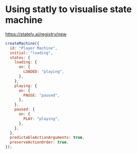 # Using statly to visualise state machine

https://stately.ai/registry/new

```js
createMachine({
  id: "Player Machine",
  initial: "loading",
  states: {
    loading: {
      on: {
        LOADED: "playing",
      },
    },
    playing: {
      on: {
        PAUSE: "paused",
      },
    },
    paused: {
      on: {
        PLAY: "playing",
      },
    },
  },
  predictableActionArguments: true,
  preserveActionOrder: true,
});
```
